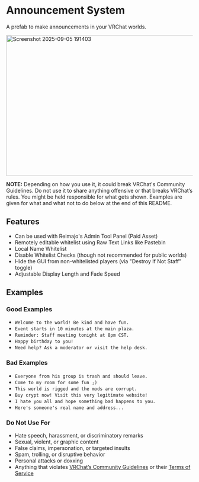# Announcement System
A prefab to make announcements in your VRChat worlds.

<img width="695" height="380" alt="Screenshot 2025-09-05 191403" src="https://github.com/user-attachments/assets/fc800e26-c393-4135-b12d-4d93997f8a57" />

**NOTE:** Depending on how you use it, it could break VRChat's Community Guidelines. Do not use it to share anything offensive or that breaks VRChat’s rules. You might be held responsible for what gets shown. Examples are given for what and what not to do below at the end of this README.

## Features
- Can be used with Reimajo's Admin Tool Panel (Paid Asset)
- Remotely editable whitelist using Raw Text Links like Pastebin
- Local Name Whitelist
- Disable Whitelist Checks (though not recommended for public worlds)
- Hide the GUI from non-whitelisted players (via "Destroy If Not Staff" toggle)
- Adjustable Display Length and Fade Speed

## Examples

### Good Examples 
- `Welcome to the world! Be kind and have fun.`
- `Event starts in 10 minutes at the main plaza.`
- `Reminder: Staff meeting tonight at 8pm CST.`
- `Happy birthday to you!`
- `Need help? Ask a moderator or visit the help desk.`

### Bad Examples
- `Everyone from his group is trash and should leave.`
- `Come to my room for some fun ;)`
- `This world is rigged and the mods are corrupt.`
- `Buy crypt now! Visit this very legitimate website!`
- `I hate you all and hope something bad happens to you.`
- `Here's someone's real name and address...`

### Do Not Use For
- Hate speech, harassment, or discriminatory remarks  
- Sexual, violent, or graphic content  
- False claims, impersonation, or targeted insults  
- Spam, trolling, or disruptive behavior  
- Personal attacks or doxxing  
- Anything that violates [VRChat’s Community Guidelines](https://hello.vrchat.com/community-guidelines) or their [Terms of Service](https://hello.vrchat.com/legal)
